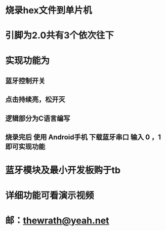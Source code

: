 # 烧录hex文件到单片机
# 引脚为2.0共有3个依次往下
# 实现功能为
## 蓝牙控制开关
## 点击持续亮，松开灭
## 逻辑部分为C语言编写
## 烧录完后 使用 Android手机 下载蓝牙串口 输入 0 ，1 即可实现功能
# 蓝牙模块及最小开发板购于tb

# 详细功能可看演示视频

# 邮：thewrath@yeah.net
